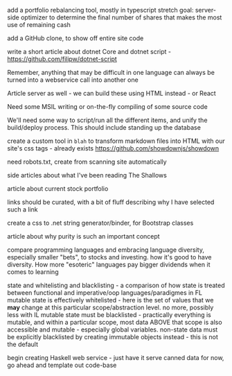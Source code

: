 add a portfolio rebalancing tool, mostly in typescript
    stretch goal: server-side optimizer to determine the final number of shares that makes the most use of remaining cash

add a GitHub clone, to show off entire site code

write a short article about dotnet Core and dotnet script - https://github.com/filipw/dotnet-script

Remember, anything that may be difficult in one language can always be turned into a webservice call into another one

Article server as well - we can build these using HTML instead - or React

Need some MSIL writing or on-the-fly compiling of some source code

We'll need some way to script/run all the different items, and unify the build/deploy process. This should include standing up the database

create a custom tool in `blah` to transform markdown files into HTML with our site's css tags - already exists https://github.com/showdownjs/showdown

need robots.txt, create from scanning site automatically

side articles about what I've been reading 
    The Shallows

article about current stock portfolio

links should be curated, with a bit of fluff describing why I have selected such a link

create a css to .net string generator/binder, for Bootstrap classes

article about why purity is such an important concept

compare programming languages and embracing language diversity, especially smaller "bets", to stocks and investing. how it's good to have diversity. How more "esoteric" languages pay bigger dividends when it comes to learning

state and whitelisting and blacklisting - a comparison of how state is treated between functional and imperative/oop languages/paradigmes
in FL mutable state is effectively whitelisted - here is the set of values that we **may** change at this particular scope/abstraction level. no more, possibly less
with IL mutable state must be blacklisted - practically everything is mutable, and within a particular scope, most data ABOVE that scope is also accessible and mutable - especially global variables. non-state data must be explicitly blacklisted by creating immutable objects instead - this is not the default

begin creating Haskell web service - just have it serve canned data for now, go ahead and template out code-base
